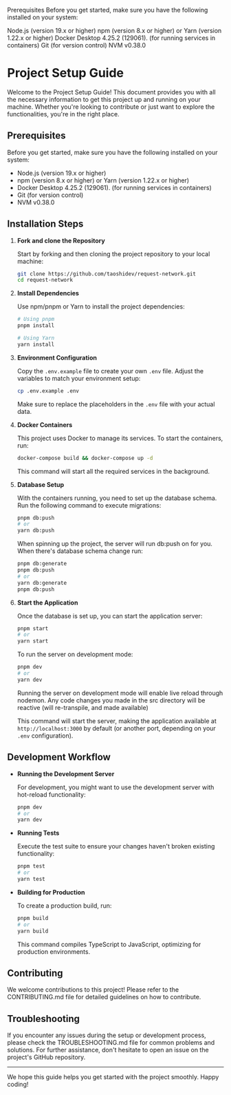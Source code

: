 Prerequisites
Before you get started, make sure you have the following installed on your system:

Node.js (version 19.x or higher)
npm (version 8.x or higher) or Yarn (version 1.22.x or higher)
Docker Desktop 4.25.2 (129061). (for running services in containers)
Git (for version control)
NVM v0.38.0

# Project Setup Guide

Welcome to the Project Setup Guide! This document provides you with all the necessary information to get this project up and running on your machine. Whether you're looking to contribute or just want to explore the functionalities, you're in the right place.

## Prerequisites

Before you get started, make sure you have the following installed on your system:

- Node.js (version 19.x or higher)
- npm (version 8.x or higher) or Yarn (version 1.22.x or higher)
- Docker Desktop 4.25.2 (129061). (for running services in containers)
- Git (for version control)
- NVM v0.38.0

## Installation Steps

1. **Fork and clone the Repository**

   Start by forking and then cloning the project repository to your local machine:

   ```bash
   git clone https://github.com/taoshidev/request-network.git
   cd request-network
   ```

2. **Install Dependencies**

   Use npm/pnpm or Yarn to install the project dependencies:

   ```bash
   # Using pnpm
   pnpm install

   # Using Yarn
   yarn install
   ```

3. **Environment Configuration**

   Copy the `.env.example` file to create your own `.env` file. Adjust the variables to match your environment setup:

   ```bash
   cp .env.example .env
   ```

   Make sure to replace the placeholders in the `.env` file with your actual data.

4. **Docker Containers**

   This project uses Docker to manage its services. To start the containers, run:

   ```bash
   docker-compose build && docker-compose up -d
   ```

   This command will start all the required services in the background.

5. **Database Setup**

   With the containers running, you need to set up the database schema. Run the following command to execute migrations:

   ```bash
   pnpm db:push
   # or
   yarn db:push
   ```

   When spinning up the project, the server will run db:push on for you. When there's database schema change run:

   ```bash
   pnpm db:generate
   pnpm db:push
   # or
   yarn db:generate
   pnpm db:push
   ```

6. **Start the Application**

   Once the database is set up, you can start the application server:

   ```bash
   pnpm start
   # or
   yarn start
   ```

   To run the server on development mode:

   ```bash
   pnpm dev
   # or
   yarn dev
   ```

   Running the server on development mode will enable live reload through nodemon. Any code changes you made in the src directory will be reactive (will re-transpile, and made available)

   This command will start the server, making the application available at `http://localhost:3000` by default (or another port, depending on your `.env` configuration).

## Development Workflow

- **Running the Development Server**

  For development, you might want to use the development server with hot-reload functionality:

  ```bash
  pnpm dev
  # or
  yarn dev
  ```

- **Running Tests**

  Execute the test suite to ensure your changes haven't broken existing functionality:

  ```bash
  pnpm test
  # or
  yarn test
  ```

- **Building for Production**

  To create a production build, run:

  ```bash
  pnpm build
  # or
  yarn build
  ```

  This command compiles TypeScript to JavaScript, optimizing for production environments.

## Contributing

We welcome contributions to this project! Please refer to the CONTRIBUTING.md file for detailed guidelines on how to contribute.

## Troubleshooting

If you encounter any issues during the setup or development process, please check the TROUBLESHOOTING.md file for common problems and solutions. For further assistance, don't hesitate to open an issue on the project's GitHub repository.

---

We hope this guide helps you get started with the project smoothly. Happy coding!
